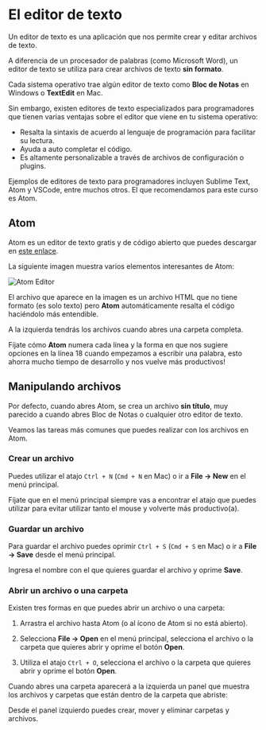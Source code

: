 # El editor de texto

Un editor de texto es una aplicación que nos permite crear y editar archivos de texto.

A diferencia de un procesador de palabras (como Microsoft Word), un editor de texto se utiliza para crear archivos de texto **sin formato**.

Cada sistema operativo trae algún editor de texto como **Bloc de Notas** en Windows o **TextEdit** en Mac.

Sin embargo, existen editores de texto especializados para programadores que tienen varias ventajas sobre el editor que viene en tu sistema operativo:

* Resalta la sintaxis de acuerdo al lenguaje de programación para facilitar su lectura.
* Ayuda a auto completar el código.
* Es altamente personalizable a través de archivos de configuración o plugins.

Ejemplos de editores de texto para programadores incluyen Sublime Text, Atom y VSCode, entre muchos otros. El que recomendamos para este curso es Atom.

## Atom

Atom es un editor de texto gratis y de código abierto que puedes descargar en [este enlace](https://atom.io/).

La siguiente imagen muestra varios elementos interesantes de Atom:

![Atom Editor](https://s3.amazonaws.com/makeitreal/images/full-stack-curriculum/atom-editor.jpg)

El archivo que aparece en la imagen es un archivo HTML que no tiene formato (es solo texto) pero **Atom** automáticamente resalta el código haciéndolo más entendible.

A la izquierda tendrás los archivos cuando abres una carpeta completa.

Fíjate cómo **Atom** numera cada línea y la forma en que nos sugiere opciones en la línea 18 cuando empezamos a escribir una palabra, esto ahorra mucho tiempo de desarrollo y nos vuelve más productivos!

## Manipulando archivos

Por defecto, cuando abres Atom, se crea un archivo **sin título**, muy parecido a cuando abres Bloc de Notas o cualquier otro editor de texto.

Veamos las tareas más comunes que puedes realizar con los archivos en Atom.

### Crear un archivo

Puedes utilizar el atajo `Ctrl + N` (`Cmd + N` en Mac) o ir a **File -> New** en el menú principal.

Fíjate que en el menú principal siempre vas a encontrar el atajo que puedes utilizar para evitar utilizar tanto el mouse y volverte más productivo(a).

### Guardar un archivo

Para guardar el archivo puedes oprimir `Ctrl + S` (`Cmd + S` en Mac) o ir a **File -> Save** desde el menú principal.

Ingresa el nombre con el que quieres guardar el archivo y oprime **Save**.

### Abrir un archivo o una carpeta

Existen tres formas en que puedes abrir un archivo o una carpeta:

1. Arrastra el archivo hasta Atom (o al ícono de Atom si no está abierto).

2. Selecciona **File -> Open** en el menú principal, selecciona el archivo o la carpeta que quieres abrir y oprime el botón **Open**.

3. Utiliza el atajo `Ctrl + O`, selecciona el archivo o la carpeta que quieres abrir y oprime el botón **Open**.

Cuando abres una carpeta aparecerá a la izquierda un panel que muestra los archivos y carpetas que están dentro de la carpeta que abriste:

Desde el panel izquierdo puedes crear, mover y eliminar carpetas y archivos.
